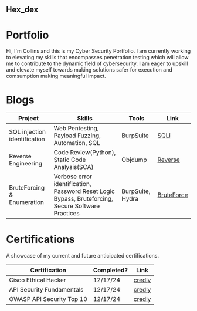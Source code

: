 ## Hex_dex

# Portfolio

Hi, I'm Collins and this is my Cyber Security Portfolio. I am currently working to elevating my skills that encompasses penetration testing which will allow me to contribute to the dynamic field of cybersecurity. I am eager to upskill and elevate myself towards making solutions safer for execution and comsumption making meaningful impact.


# Blogs 
|     Project     |                 Skills                |     Tools       |      Link       |
| --------------- | ------------------------------------- | --------------- | --------------- |
| SQL injection identification | Web Pentesting, Payload Fuzzing, Automation, SQL  | BurpSuite |  <a href="[https://google.com]https://medium.com/@hex_decimal/breaking-builds-my-journey-into-sql-injection-c19cac551281">SQLi</a>   |
| Reverse Engineering | Code Review(Python), Static Code Analysis(SCA) | Objdump | <a href="https://medium.com/@hex_decimal/reverse-engineering-24c5694a30d8">Reverse</a>  |
| BruteForcing & Enumeration | Verbose error identification, Password Reset Logic Bypass, Bruteforcing, Secure Software Practices  | BurpSuite, Hydra | <a href="https://medium.com/@hex_decimal/the-basics-matter-enumeration-and-brute-forcing-a4a31de946b5">BruteForce</a> |


# Certifications 
A showcase of my current and future anticipated certifications.

|     Certification     |               Completed?               |     Link       |
| --------------------  | -------------------------------------- | ---------------| 
| Cisco Ethical Hacker | 12/17/24 | <a href="https://www.credly.com/users/collins-kimani.fdcc1815/badges#credly">credly</a> | 
| API Security Fundamentals | 12/17/24 | <a href="https://www.credly.com/users/collins-kimani.fdcc1815/badges#credly">credly</a> |
| OWASP API Security Top 10 | 12/17/24 | <a href="https://www.credly.com/users/collins-kimani.fdcc1815/badges#credly">credly</a> |
